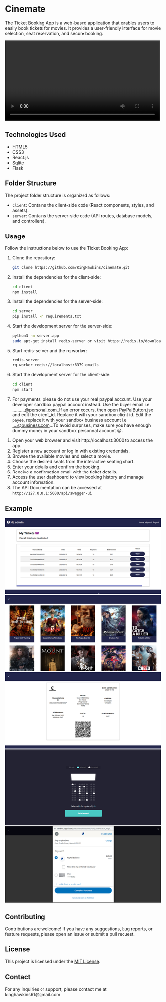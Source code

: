 <h1>Cinemate</h1>

<p>The Ticket Booking App is a web-based application that enables users to easily book tickets for movies. It provides a user-friendly interface for movie selection, seat reservation, and secure booking.</p>

<video width="500" height="260" controls>
  <source src="cinemate.mp4" type="video/mp4">
Your browser does not support the video tag.
</video>
<h2>Technologies Used</h2>

<ul>
  <li>HTML5</li>
  <li>CSS3</li>
  <li>React.js</li>
  <li>Sqlite</li>
  <li>Flask</li>
</ul>

<h2>Folder Structure</h2>

<p>The project folder structure is organized as follows:</p>

<ul>
  <li><code>client</code>: Contains the client-side code (React components, styles, and assets).</li>
  <li><code>server</code>: Contains the server-side code (API routes, database models, and controllers).</li>
</ul>

<h2>Usage</h2>

<p>Follow the instructions below to use the Ticket Booking App:</p>

1. Clone the repository:
   ```bash
   git clone https://github.com/KingHawkins/cinemate.git
   ```
2. Install the dependencies for the client-side:
    ```bash
    cd client
    npm install
    ```
3. Install the dependencies for the server-side:
    ```bash
    cd server
    pip install -r requirements.txt
    ```
4. Start the development server for the server-side:
     ```bash
     python3 -m server.app
     sudo apt-get install redis-server or visit https://redis.io/download
     ```
6. Start redis-server and the rq worker:
    ```bash
    redis-server
    rq worker redis://localhost:6379 emails
    ```
5. Start the development server for the client-side:
      ```bash
      cd client
      npm start
      ```
6. For payments, please do not use your real paypal account. Use your developer sandbox paypal account instead. Use the buyer email i.e ..........@personal.com..If an error occurs, then open PayPalButton.jsx and edit the client_id. Replace it with your sandbox client id. Edit the `payee`, replace it with your sandbox business account i.e ....@business.com...To avoid surprises, make sure you have enough dummy money in your sandbox personnal account &#128512;.
<ol>
  <li>Open your web browser and visit http://localhost:3000 to access the app.</li>
  <li>Register a new account or log in with existing credentials.</li>
  <li>Browse the available movies and select a movie.</li>
  <li>Choose the desired seats from the interactive seating chart.</li>
  <li>Enter your details and confirm the booking.</li>
  <li>Receive a confirmation email with the ticket details.</li>
  <li>Access the user dashboard to view booking history and manage account information.</li>
  <li>The API Documentation can be accessed at <code>http://127.0.0.1:5000/api/swagger-ui</code></li>
</ol>
<h2>Example</h2>
<img src='dashboard.png' alt='dashboard'>
<img src='movie.png' alt='movies'>
<img src='ticket.png' alt='ticket'>
<img src='cinema.png' alt='cinema'>
<img src='paypal.png' alt='paypal'>
<h2>Contributing</h2>

<p>Contributions are welcome! If you have any suggestions, bug reports, or feature requests, please open an issue or submit a pull request.</p>

<h2>License</h2>

<p>This project is licensed under the <a href="LICENSE">MIT License</a>.</p>

<h2>Contact</h2>

<p>For any inquiries or support, please contact me at kinghawkins61@gmail.com</p>